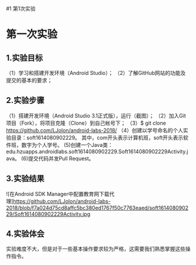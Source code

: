 #1 第1次实验
# 第一次实验
## 1.实验目标
（1）学习和搭建开发环境（Android Studio）；
（2）了解GitHub网站的功能及提交的基本的要求；
 ## 2.实验步骤
（1）搭建开发环境（Android Studio 3.1正式版），运行（截图）；
（2）加入Git项目（Fork），将项目克隆（Clone）到自己帐号下；
（3）$ git clone https://github.com/LJolon/android-labs-2018/
（4）创建以学号命名的个人实验目录：soft1614080902229。
 其中，com开头表示计算机班，soft开头表示软件班，数字为个人学号。
 (5)创建一个Java类：edu.hzuapps.androidlabs.soft1614080902229.Soft1614080902229Activity.java。
 (6)提交代码并发Pull Request。
## 3.实验结果
![在Android SDK Manager中配置教育网下载代理]https://github.com/LJolon/android-labs-2018/blob/f7a024d75cd8affc5bc380ed1767f50c7763eaed/soft161408090229/Soft1614080902229Activity.jpg
## 4.实验体会
实验难度不大，但是对于一些基本操作要求较为严格，这需要我们熟悉掌握这些操作指令。
